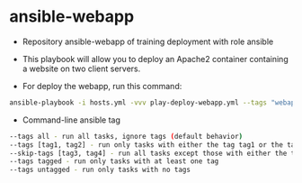 # ansible-webapp
- Repository ansible-webapp of training deployment with role ansible
- This playbook will allow you to deploy an Apache2 container containing a website on two client servers.

- For deploy the webapp, run this command:
```sh
ansible-playbook -i hosts.yml -vvv play-deploy-webapp.yml --tags "webapp"
```
- Command-line ansible tag
```sh
--tags all - run all tasks, ignore tags (default behavior)
--tags [tag1, tag2] - run only tasks with either the tag tag1 or the tag tag2
--skip-tags [tag3, tag4] - run all tasks except those with either the tag tag3 or the tag tag4
--tags tagged - run only tasks with at least one tag
--tags untagged - run only tasks with no tags
```